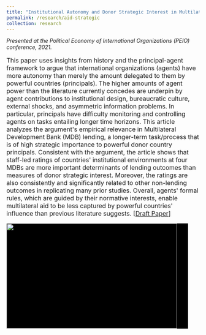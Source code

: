 ```yaml
---
title: "Institutional Autonomy and Donor Strategic Interest in Multilateral Foreign Aid: Rules vs. Influence "
permalink: /research/aid-strategic
collection: research
---
```


<style>
.thumbnailas {
    background-color: black;
    height: 275px;
    display: inline-block; 
    background-size: cover; 
    background-position: center center;
    background-repeat: no-repeat;
}
</style>

*Presented at the Political Economy of International Organizations (PEIO) conference, 2021.*

<p style="font-size: 12pt; width: 100%; text-align: left;">This paper uses insights from history and the principal-agent framework to argue that international organizations (agents) have more autonomy than merely the amount delegated to them by powerful countries (principals). The higher amounts of agent power than the literature currently concedes are underpin by agent contributions to institutional design, bureaucratic culture, external shocks, and asymmetric information problems. In particular, principals have difficulty monitoring and controlling agents on tasks entailing longer time horizons. This article analyzes the argument's empirical relevance in Multilateral Development Bank (MDB) lending, a longer-term task/process that is of high strategic importance to powerful donor country principals. Consistent with the argument, the article shows that staff-led ratings of countries' institutional environments at four MDBs are more important determinants of lending outcomes than measures of donor strategic interest. Moreover, the ratings are also consistently and significantly related to other non-lending outcomes in replicating many prior studies. Overall, agents' formal rules, which are guided by their normative interests, enable multilateral aid to be less captured by powerful countries' influence than previous literature suggests.   [<a href="https://mikedenly.com/files/aid-strategic.pdf">Draft Paper</a>]</p>

<p style="font-size: 12pt; width: 100%; text-align: left;"><img src="/images/foreign_aid.png" class="thumbnailas" style="width: 94%;"></p>